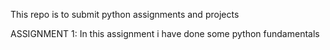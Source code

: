 This repo is to submit python assignments and projects 

ASSIGNMENT 1:
In this assignment i have done some python fundamentals
